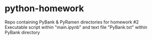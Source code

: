 # python-homework
Repo containing PyBank &amp; PyRamen directories for homework #2 <br/>
Executable script within "main.ipynb" and text file "PyBank.txt" within PyBank directory
